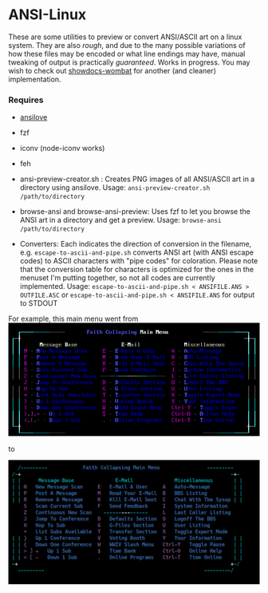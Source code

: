 # ANSI-Linux


These are some utilities to preview or convert ANSI/ASCII art on a linux system. 
They are also *rough*, and due to the many possible variations of how these 
files may be encoded or what line endings may have, manual tweaking 
of output is practically *guaranteed*.  Works in progress.  You may wish to check out
[showdocs-wombat](http://uriel1998.github.io/showdocs-wombat/) for another (and 
cleaner) implementation.

### Requires

* [ansilove](https://www.ansilove.org/)
* fzf
* iconv (node-iconv works)
* feh

* ansi-preview-creator.sh : Creates PNG images of all ANSI/ASCII art in a directory using ansilove.  Usage: `ansi-preview-creator.sh /path/to/directory`

* browse-ansi and browse-ansi-preview: Uses fzf to let you browse the ANSI art in a directory and get a preview. Usage: `browse-ansi /path/to/directory`

* Converters: Each indicates the direction of conversion in the filename, e.g. `escape-to-ascii-and-pipe.sh` converts ANSI art (with ANSI escape codes) to ASCII characters with "pipe codes" for coloration.  Please note that the conversion table for characters is optimized for the ones in the menuset I'm putting together, so not all codes are currently implemented.  Usage: `escape-to-ascii-and-pipe.sh < ANSIFILE.ANS > OUTFILE.ASC` or `escape-to-ascii-and-pipe.sh < ANSIFILE.ANS` for output to STDOUT

For example, this main menu went from 
![ANSI example](https://raw.githubusercontent.com/uriel1998/WWIV_Utilities/master/docs/main-ans.png "Example output")

to 

![ASCII PIPE example](https://raw.githubusercontent.com/uriel1998/WWIV_Utilities/master/docs/main-pipe.png "Example output")
